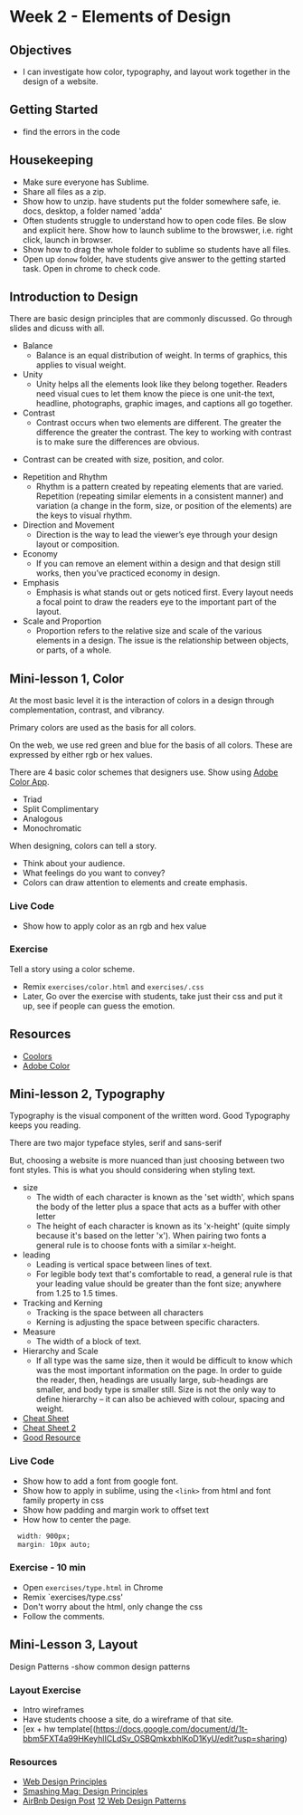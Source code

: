 # Week 2 - Elements of Design

## Objectives
- I can investigate how color, typography, and layout work together in the design of a website.

## Getting Started
- find the errors in the code

## Housekeeping
- Make sure everyone has Sublime.
- Share all files as a zip. 
- Show how to unzip. have students put the folder somewhere safe, ie. docs, desktop, a folder named 'adda'
- Often students struggle to understand how to open code files. Be slow and explicit here. Show how to launch sublime to the browswer, i.e. right click, launch in browser.
- Show how to drag the whole folder to sublime so students have all files.
- Open up `donow` folder, have students give answer to the getting started task. Open in chrome to check code.
 
## Introduction to Design
There are basic design principles that are commonly discussed. Go through slides and dicuss with all. 
- Balance
  + Balance is an equal distribution of weight. In terms of graphics, this applies to visual weight.
- Unity
  + Unity helps all the elements look like they belong together. Readers need visual cues to let them know the piece is one unit-the text, headline, photographs, graphic images, and captions all go together.
- Contrast
  + Contrast occurs when two elements are different. The greater the difference the greater the contrast. The key to working with contrast is to make sure the differences are obvious.
+ Contrast can be created with size, position, and color.
- Repetition and Rhythm
  + Rhythm is a pattern created by repeating elements that are varied. Repetition (repeating similar elements in a consistent manner) and variation (a change in the form, size, or position of the elements) are the keys to visual rhythm.
- Direction and Movement
  + Direction is the way to lead the viewer’s eye through your design layout or composition.
- Economy
  + If you can remove an element within a design and that design still works, then you’ve practiced economy in design.
- Emphasis
  + Emphasis is what stands out or gets noticed first. Every layout needs a focal point to draw the readers eye to the important part of the layout.
- Scale and Proportion
  + Proportion refers to the relative size and scale of the various elements in a design. The issue is the relationship between objects, or parts, of a whole.

## Mini-lesson 1, Color
At the most basic level it is the interaction of colors in a design through complementation, contrast, and vibrancy.

Primary colors are used as the basis for all colors.

On the web, we use red green and blue for the basis of all colors. These are expressed by either rgb or hex values.

There are 4 basic color schemes that designers use. Show using [Adobe Color App](https://color.adobe.com/).
- Triad
- Split Complimentary
- Analogous
- Monochromatic

When designing, colors can tell a story.
- Think about your audience.
- What feelings do you want to convey?
- Colors can draw attention to elements and create emphasis.

### Live Code
- Show how to apply color as an rgb and hex value

### Exercise
Tell a story using a color scheme.
- Remix `exercises/color.html` and `exercises/.css`
- Later, Go over the exercise with students, take just their css and put it up, see if people can guess the emotion.

## Resources
- [Coolors](https://coolors.co)
- [Adobe Color](https://color.adobe.com/)

## Mini-lesson 2, Typography
Typography is the visual component of the written word. Good Typography keeps you reading.

There are two major typeface styles, serif and sans-serif

But, choosing a website is more nuanced than just choosing between two font styles. This is what you should considering when styling text.
- size
  + The width of each character is known as the 'set width', which spans the body of the letter plus a space that acts as a buffer with other letter
  + The height of each character is known as its 'x-height' (quite simply because it's based on the letter 'x'). When pairing two fonts a general rule is to choose fonts with a similar x-height.
- leading
  + Leading is vertical space between lines of text.
  + For legible body text that's comfortable to read, a general rule is that your leading value should be greater than the font size; anywhere from 1.25 to 1.5 times.
- Tracking and Kerning
  + Tracking is the space between all characters
  + Kerning is adjusting the space between specific characters.
- Measure
  + The width of a block of text.
- Hierarchy and Scale
  + If all type was the same size, then it would be difficult to know which was the most important information on the page. In order to guide the reader, then, headings are usually large, sub-headings are smaller, and body type is smaller still. Size is not the only way to define hierarchy – it can also be achieved with colour, spacing and weight.
- [Cheat Sheet](https://www.sitepoint.com/typography-cheat-sheet/)
- [Cheat Sheet 2](http://adamschwartz.co/magic-of-css/chapters/5-typography/)
- [Good Resource](http://learn.shayhowe.com/html-css/working-with-typography/)

### Live Code
- Show how to add a font from google font.
- Show how to apply in sublime, using the `<link>` from html and font family property in css 
- Show how padding and margin work to offset text
- How how to center the page.

``` css
  width: 900px;
  margin: 10px auto;
```

### Exercise - 10 min
- Open `exercises/type.html` in Chrome
- Remix `exercises/type.css'
- Don't worry about the html, only change the css
- Follow the comments.

## Mini-Lesson 3, Layout
Design Patterns
-show common design patterns

### Layout Exercise
- Intro wireframes
- Have students choose a site, do a wireframe of that site.
- [ex + hw template[(https://docs.google.com/document/d/1t-bbm5FXT4a99HKeyhlICLdSv_OSBQmkxbhlKoD1KyU/edit?usp=sharing)

### Resources
- [Web Design Principles](http://learndesignprinciples.com/index.html)
- [Smashing Mag: Design Principles](https://www.smashingmagazine.com/2015/06/design-principles-compositional-balance-symmetry-asymmetry/)
- [AirBnb Design Post](http://airbnb.design/building-a-visual-language/)
 [12 Web Design Patterns](https://www.uxpin.com/studio/blog/web-layout-best-practices-12-timeless-ui-patterns-explained/)
